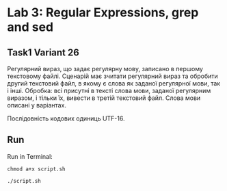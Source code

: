 # Lab 3: Regular Expressions, grep and sed

## Task1 Variant 26
Регулярний вираз, що задає регулярну мову, записано в першому текстовому файлі. Сценарій має зчитати регулярний вираз 
та обробити другий текстовий файл, в якому є слова як заданої регулярної мови, так і інші. Обробка: всі присутні 
в тексті слова мови, заданої регулярним виразом, і тільки їх, вивести в третій текстовий файл. Слова мови описані у варіантах. 

Послідовність кодових одиниць UTF-16.

## Run
Run in Terminal:

`chmod a+x script.sh`

`./script.sh` 
